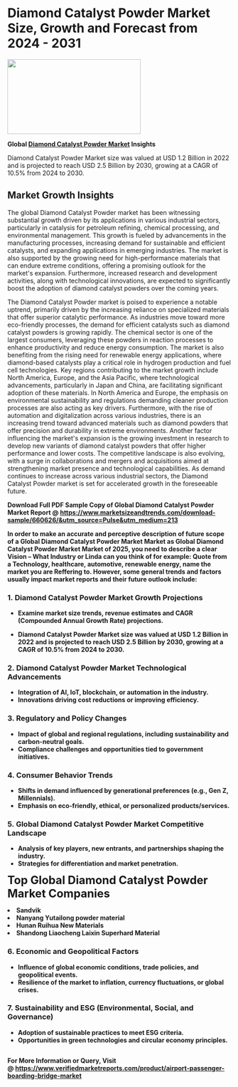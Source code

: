 <H1>Diamond Catalyst Powder Market Size, Growth and Forecast from 2024 - 2031</H1><img class="aligncenter size-medium wp-image-584254" src="https://thirdeyenews.in/wp-content/uploads/2024/09/Global-Market-Research-300x168.jpeg" alt="" width="300" height="168" /><p><strong>Global&nbsp;<a href="https://www.marketsizeandtrends.com/download-sample/660626/&amp;utm_source=Pulse&amp;utm_medium=213">Diamond Catalyst Powder Market</a> Insights</strong></p><p>Diamond Catalyst Powder Market size was valued at USD 1.2 Billion in 2022 and is projected to reach USD 2.5 Billion by 2030, growing at a CAGR of 10.5% from 2024 to 2030.</p><p><h2>Market Growth Insights</h2> <p>The global Diamond Catalyst Powder market has been witnessing substantial growth driven by its applications in various industrial sectors, particularly in catalysis for petroleum refining, chemical processing, and environmental management. This growth is fueled by advancements in the manufacturing processes, increasing demand for sustainable and efficient catalysts, and expanding applications in emerging industries. The market is also supported by the growing need for high-performance materials that can endure extreme conditions, offering a promising outlook for the market's expansion. Furthermore, increased research and development activities, along with technological innovations, are expected to significantly boost the adoption of diamond catalyst powders over the coming years.</p> <p><strong></strong></p> <p>The Diamond Catalyst Powder market is poised to experience a notable uptrend, primarily driven by the increasing reliance on specialized materials that offer superior catalytic performance. As industries move toward more eco-friendly processes, the demand for efficient catalysts such as diamond catalyst powders is growing rapidly. The chemical sector is one of the largest consumers, leveraging these powders in reaction processes to enhance productivity and reduce energy consumption. The market is also benefiting from the rising need for renewable energy applications, where diamond-based catalysts play a critical role in hydrogen production and fuel cell technologies. Key regions contributing to the market growth include North America, Europe, and the Asia Pacific, where technological advancements, particularly in Japan and China, are facilitating significant adoption of these materials. In North America and Europe, the emphasis on environmental sustainability and regulations demanding cleaner production processes are also acting as key drivers. Furthermore, with the rise of automation and digitalization across various industries, there is an increasing trend toward advanced materials such as diamond powders that offer precision and durability in extreme environments. Another factor influencing the market's expansion is the growing investment in research to develop new variants of diamond catalyst powders that offer higher performance and lower costs. The competitive landscape is also evolving, with a surge in collaborations and mergers and acquisitions aimed at strengthening market presence and technological capabilities. As demand continues to increase across various industrial sectors, the Diamond Catalyst Powder market is set for accelerated growth in the foreseeable future.</p> <p><strong></p><p><span class=""><strong>Download Full PDF Sample Copy of Global Diamond Catalyst Powder Market Report</strong> @ <a href="https://www.marketsizeandtrends.com/download-sample/660626/&amp;utm_source=Pulse&amp;utm_medium=213" target="_blank">https://www.marketsizeandtrends.com/download-sample/660626/&amp;utm_source=Pulse&amp;utm_medium=213</a></span></p><p>In order to make an accurate and perceptive description of future scope of a Global&nbsp;Diamond Catalyst Powder Market Market as Global&nbsp;Diamond Catalyst Powder Market Market of 2025, you need to describe a clear Vision &ndash; What Industry or Linda can you think of for example: Quote from a Technology, healthcare, automotive, renewable energy, name the market you are Reffering to. However, some general trends and factors usually impact market reports and their future outlook include:</p><h3>1.&nbsp;<strong>Diamond Catalyst Powder Market Growth Projections</strong></h3><ul><li>Examine market size trends, revenue estimates and CAGR (Compounded Annual Growth Rate) projections.</li><li><p>Diamond Catalyst Powder Market size was valued at USD 1.2 Billion in 2022 and is projected to reach USD 2.5 Billion by 2030, growing at a CAGR of 10.5% from 2024 to 2030.</p></li></ul><h3>2.&nbsp;<strong>Diamond Catalyst Powder Market Technological Advancements</strong></h3><ul><li>Integration of AI, IoT, blockchain, or automation in the industry.</li><li>Innovations driving cost reductions or improving efficiency.</li></ul><h3>3.&nbsp;<strong>Regulatory and Policy Changes</strong></h3><ul><li>Impact of global and regional regulations, including sustainability and carbon-neutral goals.</li><li>Compliance challenges and opportunities tied to government initiatives.</li></ul><h3>4.&nbsp;<strong>Consumer Behavior Trends</strong></h3><ul><li>Shifts in demand influenced by generational preferences (e.g., Gen Z, Millennials).</li><li>Emphasis on eco-friendly, ethical, or personalized products/services.</li></ul><h3>5.&nbsp;<strong>Global Diamond Catalyst Powder Market Competitive Landscape</strong></h3><ul><li>Analysis of key players, new entrants, and partnerships shaping the industry.</li><li>Strategies for differentiation and market penetration.</li></ul><p data-pm-slice="1 1 []"><span style="color: inherit; font-family: inherit; font-size: 25px;">Top Global Diamond Catalyst Powder Market Companies</span></p><div class="" data-test-id=""><p><li>Sandvik</li><li> Nanyang Yutailong powder material</li><li> Hunan Ruihua New Materials</li><li> Shandong Liaocheng Laixin Superhard Material</li></p></div><h3>6.&nbsp;<strong>Economic and Geopolitical Factors</strong></h3><ul><li>Influence of global economic conditions, trade policies, and geopolitical events.</li><li>Resilience of the market to inflation, currency fluctuations, or global crises.</li></ul><h3>7.&nbsp;<strong>Sustainability and ESG (Environmental, Social, and Governance)</strong></h3><ul><li>Adoption of sustainable practices to meet ESG criteria.</li><li>Opportunities in green technologies and circular economy principles.</li></ul><h2><strong style="font-size: 14px;">For More Information or Query, Visit @&nbsp;</strong><a style="background-color: #ffffff; font-size: 14px;" href="https://www.marketsizeandtrends.com/report/diamond-catalyst-powder-market/" target="_blank">https://www.verifiedmarketreports.com/product/airport-passenger-boarding-bridge-market</a></h2>
